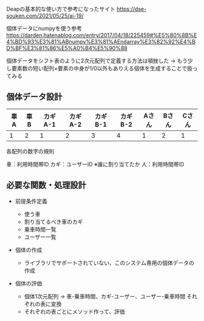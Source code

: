 


Deapの基本的な使い方で参考になったサイト
https://dse-souken.com/2021/05/25/ai-19/


個体データにnumpyを使う参考
https://darden.hatenablog.com/entry/2017/04/18/225459#%E5%80%8B%E4%BD%93%E3%81%ABnumpy%E3%81%AEndarray%E3%82%92%E4%BD%BF%E3%81%86%E5%A0%B4%E5%90%88

個体データをシフト表のように2次元配列で定義する方法は頓挫した
→
もう少し要素数の短い配列×要素の中身が1/0以外もありえる個体を生成することで扱ってみる


## 個体データ設計

| 車A | 車B | カギA-1 | カギA-2 | カギB-1 | カギB-2 | Aさん | Bさん | Cさん |
| --- | --- | ------- | ------- | ------- | ------- | ----- | ----- | --- |
| 1   | 2   | 1       | 2       | 3       | 4       | 1     | 2     | 1   |

各配列の数字の規則

車：利用時間帯ID
カギ：ユーザーID ※誰に割り当てたか
人：利用時間帯ID



## 必要な関数・処理設計


- 前提条件定義
  - 使う車
  - 割り当てるべき車のカギ
  - 乗車時間一覧
  - ユーザー一覧

- 個体の作成
  - ライブラリでサポートされていない、このシステム専用の個体データの作成

- 個体の評価
  - 個体1次元配列 → 車-乗車時間、カギ-ユーザー、ユーザー-乗車時間 それぞれの表に変換
  - それぞれの表ごとにメソッド作って、評価

